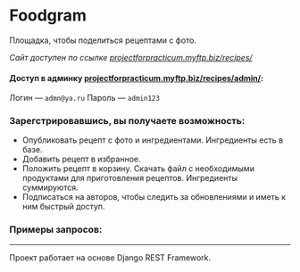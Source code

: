# Foodgram
Площадка, чтобы поделиться рецептами с фото.


*Сайт доступен по ссылке [projectforpracticum.myftp.biz/recipes/](http://projectforpracticum.myftp.biz/recipes/)*
#### Доступ в админку [projectforpracticum.myftp.biz/recipes/admin/](https://projectforpracticum.myftp.biz/admin/):

Логин — `admn@ya.ru`
Пароль — `admin123`


### Зарегстрировавшись, вы получаете возможность:
* Опубликовать рецепт с фото и ингредиентами. Ингредиенты есть в базе.
* Добавить рецепт в избранное.
* Положить рецепт в корзину. Скачать файл с необходимыми продуктами для приготовления рецептов. Ингредиенты суммируются.
* Подписаться на авторов, чтобы следить за обновлениями и иметь к ним быстрый доступ.


### Примеры запросов:


_____________________________________________________________________________________________________________________________________________

Проект работает на основе Django REST Framework.
